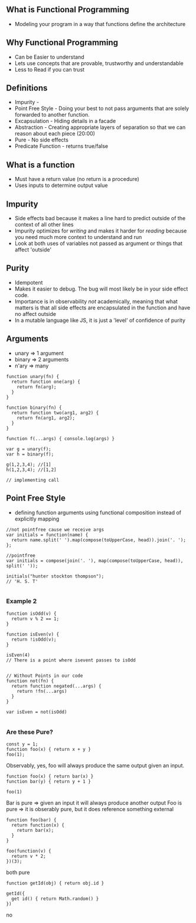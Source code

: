 ## What is Functional Programming

 - Modeling your program in a way that functions define the architecture

## Why Functional Programming

 - Can be Easier to understand
 - Lets use concepts that are provable, trustworthy and understandable
 - Less to Read if you can trust
 
## Definitions
 - Impurity - 
 - Point Free Style - Doing your best to not pass arguments that are solely forwarded to another function.
 - Excapsulation - Hiding details in a facade
 - Abstraction - Creating appropriate layers of separation so that we can reason about each piece (20:00)
 - Pure - No side effects
 - Predicate Function - returns true/false

## What is a function
 - Must have a return value (no return is a procedure)
 - Uses inputs to determine output value

## Impurity
 - Side effects bad because it makes a line hard to predict outside of the context of all other lines
 - Impurity optimizes for *writing* and makes it harder for *reading* because you need much more context to understand and run
 - Look at both uses of variables not passed as argument or things that affect 'outside'
  
## Purity
 - Idempotent
 - Makes it easier to debug.  The bug will most likely be in your side effect code.  
 - Importance is in observability *not* academically, meaning that what matters is that all side effects are encapsulated in the function and have no affect outside
 - In a mutable language like JS, it is just a 'level' of confidence of purity

## Arguments
 - unary => 1 argument
 - binary => 2 arguments
 - n'ary => many
 
```
function unary(fn) {
  return function one(arg) {
    return fn(arg);
  }
}

function binary(fn) {
  return function two(arg1, arg2) {
    return fn(arg1, arg2);
  }
}

function f(...args) { console.log(args) }

var g = unary(f);
var h = binary(f);

g(1,2,3,4); //[1]
h(1,2,3,4); //[1,2]

// implementing call
``` 
 
## Point Free Style
 - defining function arguments using functional composition instead of explicitly mapping
 
``` 
//not pointfree cause we receive args
var initials = function(name) {
  return name.split(' ').map(compose(toUpperCase, head)).join('. ');
};

//pointfree
var initials = compose(join('. '), map(compose(toUpperCase, head)), split(' '));

initials("hunter stockton thompson");
// 'H. S. T'


``` 
### Example 2
```
function isOdd(v) {
  return v % 2 == 1;
}

function isEven(v) {
  return !isOdd(v);
}

isEven(4)
// There is a point where isevent passes to isOdd


// Without Points in our code
function not(fn) {
  return function negated(...args) {
    return !fn(...args)
  }
}

var isEven = not(isOdd)


```

### Are these Pure?


```
const y = 1;
function foo(x) { return x + y }
foo(1);
```
Observably, yes, foo will always produce the same output given an input.


```
function foo(x) { return bar(x) }
function bar(y) { return y + 1 }

foo(1)
```
Bar is pure => given an input it will always produce another output
Foo is pure => it is obserably pure, but it does reference something external

```
function foo(bar) {
  return function(x) {
    return bar(x);
  }
}

foo(function(v) {
  return v * 2;
})(3);
```
both pure

```
function getId(obj) { return obj.id }

getId({
  get id() { return Math.random() }
})
```
no

